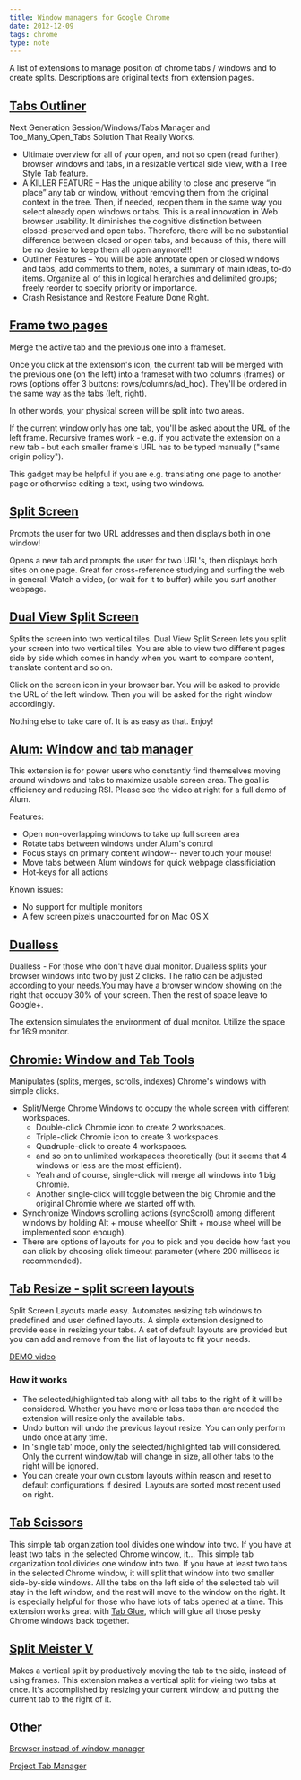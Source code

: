 ```yaml
---
title: Window managers for Google Chrome
date: 2012-12-09
tags: chrome
type: note
---
```


A list of extensions to manage position of chrome tabs / windows and to create splits.
Descriptions are original texts from extension pages.
<!-- more -->

[Tabs Outliner](https://chrome.google.com/webstore/detail/tabs-outliner/eggkanocgddhmamlbiijnphhppkpkmkl)
--------------------------------------------

Next Generation Session/Windows/Tabs Manager and Too_Many_Open_Tabs Solution That Really Works.

*  Ultimate overview for all of your open, and not so open (read further), browser windows and tabs, in a resizable vertical side view, with a Tree Style Tab feature.
*  A KILLER FEATURE – Has the unique ability to close and preserve “in place” any tab or window, without removing them from the original context in the tree. Then, if needed, reopen them in the same way you select already open windows or tabs.
    This is a real innovation in Web browser usability. It diminishes the cognitive distinction between closed-preserved and open tabs. Therefore, there will be no substantial difference between closed or open tabs, and because of this, there will be no desire to keep them all open anymore!!!
*  Outliner Features – You will be able annotate open or closed windows and tabs, add comments to them, notes, a summary of main ideas, to-do items. Organize all of this in logical hierarchies and delimited groups; freely reorder to specify priority or importance.
*  Crash Resistance and Restore Feature Done Right.

[Frame two pages](https://chrome.google.com/webstore/detail/frame-two-pages/eldgpcphflnopbjadiaonofideekgdgm)
--------------------------------------------

Merge the active tab and the previous one into a frameset.

Once you click at the extension's icon, the current tab will be merged with the previous one (on the left) into a frameset with two columns (frames) or rows (options offer 3 buttons: rows/columns/ad_hoc). They'll be ordered in the same way as the tabs (left, right).

In other words, your physical screen will be split into two areas.

If the current window only has one tab, you'll be asked about the URL of the left frame. Recursive frames work - e.g. if you activate the extension on a new tab - but each smaller frame's URL has to be typed manually ("same origin policy").

This gadget may be helpful if you are e.g. translating one page to another page or otherwise editing a text, using two windows.

[Split Screen](https://chrome.google.com/webstore/detail/split-screen/eachfleknamlcepmplpdghagngjfjkin)
--------------------------------------------

Prompts the user for two URL addresses and then displays both in one window!

Opens a new tab and prompts the user for two URL's, then displays both sites on one page. Great for cross-reference studying and surfing the web in general! Watch a video, (or wait for it to buffer) while you surf another webpage.

[Dual View Split Screen](https://chrome.google.com/webstore/detail/dual-view-split-screen/gmdbkgponhaodlapckmpicgahloncdog)
--------------------------------------------

Splits the screen into two vertical tiles.
Dual View Split Screen lets you split your screen into two vertical tiles. You are able to view two different pages side by side which comes in handy when you want to compare content, translate content and so on.

Click on the screen icon in your browser bar. You will be asked to provide the URL of the left window. Then you will be asked for the right window accordingly.

Nothing else to take care of. It is as easy as that. Enjoy!

[Alum: Window and tab manager](https://chrome.google.com/webstore/detail/alum-window-and-tab-manag/jhnhgejodpbgpmjohfhfogbffalpokce)
--------------------------------------------

This extension is for power users who constantly find themselves moving around windows and tabs to maximize usable screen area. The goal is efficiency and reducing RSI. Please see the video at right for a full demo of Alum.

Features:
- Open non-overlapping windows to take up full screen area
- Rotate tabs between windows under Alum's control
- Focus stays on primary content window-- never touch your mouse!
- Move tabs between Alum windows for quick webpage classificiation
- Hot-keys for all actions

Known issues:
- No support for multiple monitors
- A few screen pixels unaccounted for on Mac OS X


[Dualless](https://chrome.google.com/webstore/detail/dualless/bgdpkilkheacbboffppjgceiplijhfpd)
--------------------------------------------

Dualless - For those who don't have dual monitor.
Dualless splits your browser windows into two by just 2 clicks. The ratio can be adjusted according to your needs.You may have a  browser window showing on the right that occupy 30% of your  screen. Then the rest of space leave to Google+.

The extension simulates the environment of dual monitor. Utilize the space for 16:9 monitor.

[Chromie: Window and Tab Tools](https://chrome.google.com/webstore/detail/chromie-window-and-tab-to/mcgjgfcidldkpkanmdmedhpidpiegabg)
-------------------------------------------

Manipulates (splits, merges, scrolls, indexes) Chrome's windows with simple clicks.

* Split/Merge Chrome Windows to occupy the whole screen with different workspaces.
   * Double-click Chromie icon to create 2 workspaces.
   * Triple-click Chromie icon to create 3 workspaces.
   * Quadruple-click to create 4 workspaces.
   * and so on to unlimited workspaces theoretically (but it seems that 4 windows or less are the most efficient).
   * Yeah and of course, single-click will merge all windows into 1 big Chromie.
   * Another single-click will toggle between the big Chromie and the original Chromie where we started off with.
* Synchronize Windows scrolling actions (syncScroll) among different windows by holding Alt + mouse wheel(or Shift + mouse wheel will be implemented soon enough).
* There are options of layouts for you to pick and you decide how fast you can click by choosing click timeout parameter (where 200 millisecs is recommended).

[Tab Resize - split screen layouts](https://chrome.google.com/webstore/detail/tab-resize-split-screen-l/bkpenclhmiealbebdopglffmfdiilejc)
--------------------------------------------

Split Screen Layouts made easy. Automates resizing tab windows to predefined and user defined layouts.
A simple extension designed to provide ease in resizing your tabs. A set of default layouts are provided but you can add and remove from the list of layouts to fit your needs.

[DEMO video](https://www.youtube.com/watch?v=SD3hrdxn3QU)

### How it works ###
* The selected/highlighted tab along with all tabs to the right of it will be considered. Whether you have more or less tabs than are needed the extension will resize only the available tabs.
* Undo button will undo the previous layout resize. You can only perform undo once at any time.
* In 'single tab' mode, only the selected/highlighted tab will considered. Only the current window/tab will change in size, all other tabs to the right will be ignored.
* You can create your own custom layouts within reason and reset to default configurations if desired. Layouts are sorted most recent used on right.

[Tab Scissors](https://chrome.google.com/webstore/detail/tab-scissors/cdochbecpfdpjobpgnacnbepkgcfhoek)
--------------------------------------------

This simple tab organization tool divides one window into two. If you have at least two tabs in the selected Chrome window, it…
This simple tab organization tool divides one window into two.
If you have at least two tabs in the selected Chrome window, it will split that window into two smaller side-by-side windows. All the tabs on the left side of the selected tab will stay in the left window, and the rest will move to the window on the right.
It is especially helpful for those who have lots of tabs opened at a time.
This extension works great with [Tab Glue](https://chrome.google.com/webstore/detail/tab-glue/mfedioikeigljhjfpghdejnogniddhna), which will glue all those pesky Chrome windows back together.

[Split Meister V](https://chrome.google.com/webstore/detail/split-meister-v/jmoblnpbicfhjfldifijonmpalgidhmd)
-------------------------------------------

Makes a vertical split by productively moving the tab to the side, instead of using frames.
This extension makes a vertical split for vieing two tabs at once. It's accomplished by resizing your current window, and putting the current tab to the right of it.


Other
--------------------------------------------

[Browser instead of window manager](http://superuser.com/questions/219511/browser-instead-of-window-manager)

[Project Tab Manager](https://chrome.google.com/webstore/detail/project-tab-manager/iapdnheekciiecjijobcglkcgeckpoia)
